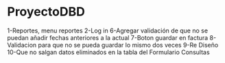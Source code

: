 # ProyectoDBD
1-Reportes, menu reportes
2-Log in
6-Agregar validación de que no se puedan añadir fechas anteriores a la actual
7-Boton guardar en factura
8-Validacion para que no se pueda guardar lo mismo dos veces
9-Re Diseño
10-Que no salgan datos eliminados en la tabla del Formulario Consultas
